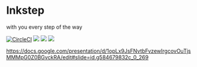 # Inkstep
with you every step of the way


[![CircleCI](https://circleci.com/gh/inkstep/backend.svg?style=svg)](https://circleci.com/gh/inkstep/mobile-app)
![](https://img.shields.io/badge/framework-flutter-blue.svg)
![](https://img.shields.io/badge/dependencies-gradle-green.svg)
![](https://img.shields.io/badge/project-inkstep-black.svg)

https://docs.google.com/presentation/d/1opLx9JsFNvtbFvzewIrgcovOuTjsMMMpG0Z0BGvckRA/edit#slide=id.g584679832c_0_269
